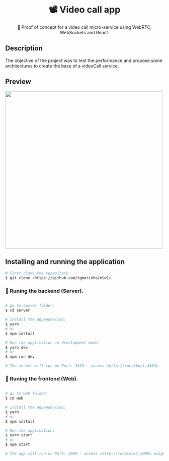 <h1 align="center">
 📽 Video call app
</h1>
<p align="center">🚀 Proof of concept for a video call micro-service using WebRTC, WebSockets and React.</p>
  
## Description

The objective of the project was to test the performance and propose some architectures to create the base of a videoCall service.

## Preview

<img src="webrtcpreview.gif" data-canonical-src="webrtcpreview.gif" width="500" />

## Installing and running the application
```bash
# First clone the repository
$ git clone <https://github.com/tgmarinho/nlw1>
```
### 🎲 Runing the backend (Server).

```bash

# go to server folder:
$ cd server

# install the dependencies:
$ yarn
# or 
$ npm install

# Run the application in development mode:
$ yarn dev
# or
$ npm run dev

# The server will run on Port: 3333 - access <http://localhost:3333>
```

### 🎲 Runing the frontend (Web).

```bash

# go to web folder:
$ cd web

# install the dependencies:
$ yarn
# or 
$ npm install

# Run the application:
$ yarn start
# or
$ npm start

# The app will run on Port: 3000 - access <http://localhost:3000> usign a browser.
```
